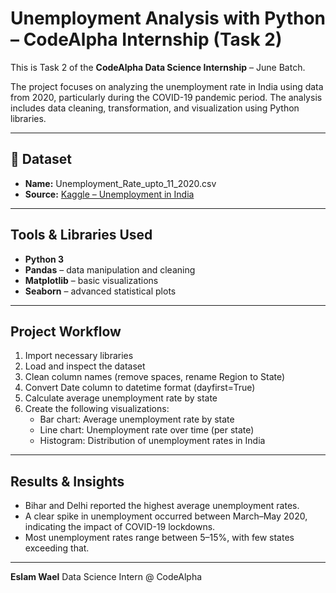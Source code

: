 
#  Unemployment Analysis with Python – CodeAlpha Internship (Task 2)

This is Task 2 of the **CodeAlpha Data Science Internship** – June Batch.

The project focuses on analyzing the unemployment rate in India using data from 2020, particularly during the COVID-19 pandemic period. The analysis includes data cleaning, transformation, and visualization using Python libraries.

---

## 🧾 Dataset

- **Name:** Unemployment_Rate_upto_11_2020.csv  
- **Source:** [Kaggle – Unemployment in India](https://www.kaggle.com/datasets)

---

## Tools & Libraries Used

- **Python 3**
- **Pandas** – data manipulation and cleaning  
- **Matplotlib** – basic visualizations  
- **Seaborn** – advanced statistical plots

---

##  Project Workflow

1. Import necessary libraries
2. Load and inspect the dataset
3. Clean column names (remove spaces, rename Region to State)
4. Convert Date column to datetime format (dayfirst=True)
5. Calculate average unemployment rate by state
6. Create the following visualizations:
   -  Bar chart: Average unemployment rate by state
   -  Line chart: Unemployment rate over time (per state)
   -  Histogram: Distribution of unemployment rates in India

---

##  Results & Insights

- Bihar and Delhi reported the highest average unemployment rates.
- A clear spike in unemployment occurred between March–May 2020, indicating the impact of COVID-19 lockdowns.
- Most unemployment rates range between 5–15%, with few states exceeding that.

---

**Eslam Wael**
Data Science Intern @ CodeAlpha  

